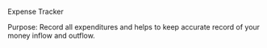 Expense Tracker

Purpose:
Record all expenditures and helps to keep accurate record of your money inflow and outflow.
